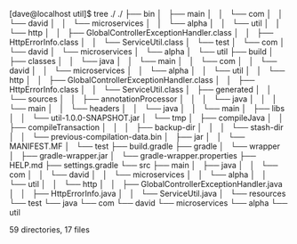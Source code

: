 [dave@localhost util]$ tree ./
./
├── bin
│   ├── main
│   │   └── com
│   │       └── david
│   │           └── microservices
│   │               └── alpha
│   │                   └── util
│   │                       └── http
│   │                           ├── GlobalControllerExceptionHandler.class
│   │                           ├── HttpErrorInfo.class
│   │                           └── ServiceUtil.class
│   └── test
│       └── com
│           └── david
│               └── microservices
│                   └── alpha
│                       └── util
├── build
│   ├── classes
│   │   └── java
│   │       └── main
│   │           └── com
│   │               └── david
│   │                   └── microservices
│   │                       └── alpha
│   │                           └── util
│   │                               └── http
│   │                                   ├── GlobalControllerExceptionHandler.class
│   │                                   ├── HttpErrorInfo.class
│   │                                   └── ServiceUtil.class
│   ├── generated
│   │   └── sources
│   │       ├── annotationProcessor
│   │       │   └── java
│   │       │       └── main
│   │       └── headers
│   │           └── java
│   │               └── main
│   ├── libs
│   │   └── util-1.0.0-SNAPSHOT.jar
│   └── tmp
│       ├── compileJava
│       │   ├── compileTransaction
│       │   │   ├── backup-dir
│       │   │   └── stash-dir
│       │   └── previous-compilation-data.bin
│       ├── jar
│       │   └── MANIFEST.MF
│       └── test
├── build.gradle
├── gradle
│   └── wrapper
│       ├── gradle-wrapper.jar
│       └── gradle-wrapper.properties
├── HELP.md
├── settings.gradle
└── src
    ├── main
    │   ├── java
    │   │   └── com
    │   │       └── david
    │   │           └── microservices
    │   │               └── alpha
    │   │                   └── util
    │   │                       └── http
    │   │                           ├── GlobalControllerExceptionHandler.java
    │   │                           ├── HttpErrorInfo.java
    │   │                           └── ServiceUtil.java
    │   └── resources
    └── test
        └── java
            └── com
                └── david
                    └── microservices
                        └── alpha
                            └── util

59 directories, 17 files
